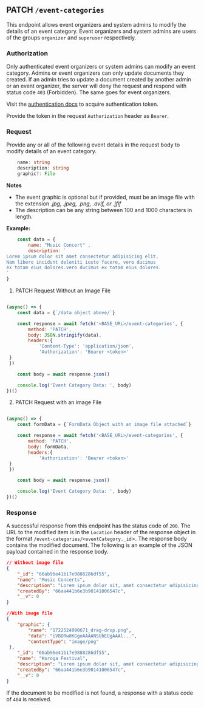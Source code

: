 ## PATCH `/event-categories`

This endpoint allows event organizers and system admins to modify the details of an event category. Event organizers and system admins are users of the groups `organizer` and `superuser` respectively.

### Authorization
Only authenticated event organizers or system admins can modify an event category. Admins or event organizers can only update documents they created. If an admin tries to update a document created by another admin or an event organizer, the server will deny the request and respond with status code `403` (Forbidden). The same goes for event organizers.

Visit the [authentication docs](../../../authentication/authentication.md) to acquire authentication token. 

Provide the token in the request `Authorization` header as `Bearer`.


### Request
Provide any or all of the following event details in the request body to modify details of an event category.

```typescript
    name: string
    description: string
    graphic?: File
```


**Notes**
- The event graphic is optional but if provided, must be an image file with the extension *.jpg, .jpeg, .png, .avif, or .jfif*
- The description can be any string between 100 and 1000 characters in length.

**Example:**

 ```javascript
    const data = {
        name: "Music Concert" ,
        description: `
 Lorem ipsum dolor sit amet consectetur adipisicing elit. 
 Nam libero incidunt deleniti iusto facere, vero ducimus 
 ex totam eius dolores.vero ducimus ex totam eius dolores.
 `
 }
```

1. PATCH Request Without an Image File

```javascript

(async() => {
    const data = {`/data object above/`}

    const response = await fetch('<BASE_URL>/event-categories', {
        method: 'PATCH',
        body: JSON.stringify(data),
        headers:{
            'Content-Type': 'application/json',
            'Authorization': 'Bearer <token>'
 }
 })

    const body = await response.json()

    console.log('Event Category Data: ', body)
})()
```

2. PATCH Request with an image File

```javascript

(async() => {
    const formData = {`FormData Object with an image file attached`}

    const response = await fetch('<BASE_URL>/event-categories', {
        method: 'PATCH',
        body: formData,
        headers:{
            'Authorization': 'Bearer <token>'
 }
 })

    const body = await response.json()

    console.log('Event Category Data: ', body)
})()
```

### Response

A successful response from this endpoint has the status code of `200`. The URL to the modified item is in the `Location` header of the response object in the format `/event-categories/<eventCategory._id`>. The response body contains the modified document.
The following is an example of the JSON payload contained in the response body.

```json
// Without image file
{
    "_id": "66ab96e41b17e9888286df55",
    "name": "Music Concerts",
    "description": "Lorem ipsum dolor sit, amet consectetur adipisicing elit. Maiores libero illo praesentium autem nesciunt consectetur repudiandae omnis eum similique in, quas rerum. Eveniet, possimus doloremque?",
    "createdBy": "66aa441b6e3b90141006547c",
    "__v": 0
}

//With image file
{
    "graphic": {
        "name": "1722524090671_drag-drop.png",
        "data": "iVBORw0KGgoAAAANSUhEUgAAAl...",
        "contentType": "image/png"
 },
    "_id": "66ab96e41b17e9888286df55",
    "name": "Koroga Festival",
    "description": "Lorem ipsum dolor sit, amet consectetur adipisicing elit. Maiores libero illo praesentium autem nesciunt consectetur repudiandae omnis eum similique in, quas rerum. Eveniet, possimus doloremque?",
    "createdBy": "66aa441b6e3b90141006547c",
    "__v": 0
}

```

If the document to be modified is not found, a response with a status code of `404` is received.